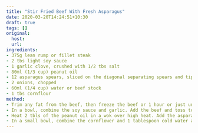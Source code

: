 ```yaml
---
title: "Stir Fried Beef With Fresh Asparagus"
date: 2020-03-20T14:24:51+10:30
draft: true
tags: []
original: 
  host: 
  url: 
ingredients:
- 375g lean rump or fillet steak
- 2 tbs light soy sauce
- 1 garlic clove, crushed with 1/2 tbs salt
- 80ml (1/3 cup) peanut oil
- 12 asparagus spears, sliced on the diagonal separating spears and tips
- 2 onions, chopped
- 60ml (1/4 cup) water or beef stock
- 1 tbs cornflour
method:
- Trim any fat from the beef, then freeze the beef or 1 hour or just until firm enough to cut into paper-thin slices.
- In a bowl, combine the soy sauce and garlic. Add the beef and toss to coat. Set aside.
- Heat 2 tbls of the peanut oil in a wok over high heat. Add the asparagus spears and stir-fry for 3 minutes. then add the onions and stir-fry for a further 1 minute. Add the bean sauce  and water, and stir to combine, then add the asparagus tips. Reduce the heat, cover and simmer until the asparagus is tender but not mushy
- In a small bowl, combine the cornflower and 1 tablespoon cold water and stir to make a smooth paste. Push the vegetables to one side of the wok and add the cornflour paste, stirring constantly until the sauce boils and thickens. Return the beef to the wok and stir gently to combine and heat through. Server immediately with white rice.
---
```

